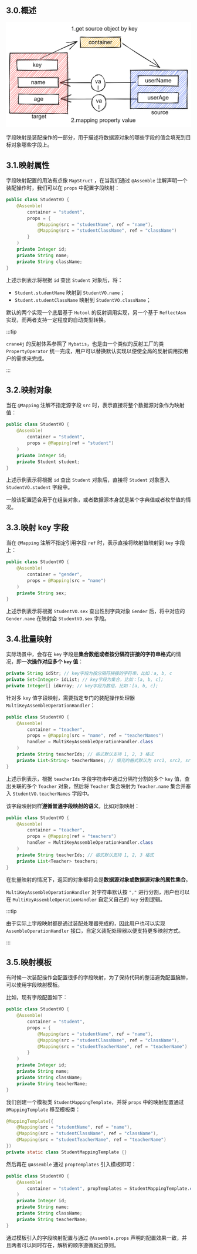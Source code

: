 ## 3.0.概述

<img src="./image-20230220182129822.png" alt="image-20230220182129822" style="zoom: 50%;" />

字段映射是装配操作的一部分，用于描述将数据源对象的哪些字段的值会填充到目标对象哪些字段上。

## 3.1.映射属性

字段映射配置的用法有点像 `MapStruct` ，在当我们通过 `@Assemble` 注解声明一个装配操作时，我们可以在 `props` 中配置字段映射：

~~~java
public class StudentVO {
    @Assemble(
        container = "student", 
        props = {
            @Mapping(src = "studentName", ref = "name"),
            @Mapping(src = "studentClassName", ref = "className")
        }
    )
    private Integer id;
    private String name;
    private String className;
}
~~~

上述示例表示将根据 `id` 查出 `Student` 对象后，将：

- `Student.studentName` 映射到 `StudentVO.name`；
- `Student.studentClassName` 映射到 `StudentVO.className`；

默认的两个实现一个底层基于 `Hutool` 的反射调用实现，另一个基于 `ReflectAsm` 实现，而两者支持一定程度的自动类型转换。

:::tip

`crane4j` 的反射体系参照了 `Mybatis`，也是由一个类似的反射工厂的类 `PropertyOperator` 统一完成，用户可以替换默认实现以便使全局的反射调用按用户的需求来完成。

:::

## 3.2.映射对象

当在 `@Mapping` 注解不指定源字段 `src` 时，表示直接将整个数据源对象作为映射值：

~~~java
public class StudentVO {
    @Assemble(
        container = "student", 
        props = @Mapping(ref = "student")
    )
    private Integer id;
    private Student student;
}
~~~

上述示例表示将根据 `id` 查出 `Student` 对象后，直接将 `Student` 对象塞入 `StudentVO.student` 字段中。

一般该配置适合用于在组装对象，或者数据源本身就是某个字典值或者枚举值的情况。

## 3.3.映射 key 字段

当在 `@Mapping` 注解不指定引用字段 `ref` 时，表示直接将映射值映射到 `key` 字段上：

~~~java
public class StudentVO {
    @Assemble(
        container = "gender", 
        props = @Mapping(src = "name")
    )
    private String sex;
}
~~~

上述示例表示将根据 `StudentVO.sex` 查出性别字典对象 `Gender` 后，将中对应的 `Gender.name` 在映射会 `StudentVO.sex` 字段。

## 3.4.批量映射

实际场景中，会存在 `key` 字段是**集合数组或者按分隔符拼接的字符串格式**的情况，即**一次操作对应多个 `key` 值**：

~~~java
private String idStr; // key字段为按分隔符拼接的字符串，比如：a, b, c
private Set<Integer> idList; // key字段为集合，比如：[a, b, c];
private Integer[] idArray; // key字段为数组，比如：[a, b, c];
~~~

针对多 `key` 值字段映射，需要指定专门的装配操作处理器 `MultiKeyAssembleOperationHandler`：

~~~java
public class StudentVO {
    @Assemble(
        container = "teacher", 
        props = @Mapping(src = "name", ref = "teacherNames")
        handler = MultiKeyAssembleOperationHandler.class
    )
    private String teacherIds; // 格式默认支持 1, 2, 3 格式
    private List<String> teacherNames; // 填充的格式默认为 src1, src2, src3
}
~~~

上述示例表示，根据 `teacherIds` 字段字符串中通过分隔符分割的多个 `key` 值，查出关联的多个 `Teacher` 对象，然后将 `Teacher` 集合映射为 `Teacher.name` 集合并塞入 `StudentVO.teacherNames` 字段中。

该字段映射同样**遵循普通字段映射的语义**，比如对象映射：

~~~java
public class StudentVO {
    @Assemble(
        container = "teacher", 
        props = @Mapping(ref = "teachers")
        handler = MultiKeyAssembleOperationHandler.class
    )
    private String teacherIds; // 格式默认支持 1, 2, 3 格式
    private List<Teacher> teachers;
}
~~~

在批量映射的情况下，返回的对象都将会是**数据源对象或数据源对象的属性集合**。

`MultiKeyAssembleOperationHandler` 对字符串默认按 `","` 进行分割，用户也可以在 `MultiKeyAssembleOperationHandler` 自定义自己的 `key` 分割逻辑。

:::tip

由于实际上字段映射都是通过装配处理器完成的，因此用户也可以实现 `AssembleOperationHandler` 接口，自定义装配处理器以便支持更多映射方式。

:::

## 3.5.映射模板

有时候一次装配操作会配置很多的字段映射，为了保持代码的整洁避免配置臃肿，可以使用字段映射模板。

比如，现有字段配置如下：

~~~java
public class StudentVO {
    @Assemble(
        container = "student", 
        props = {
            @Mapping(src = "studentName", ref = "name"),
            @Mapping(src = "studentClassName", ref = "className"),
            @Mapping(src = "studentTeacherName", ref = "teacherName")
        }
    )
    private Integer id;
    private String name;
    private String className;
    private String teacherName;
}
~~~

我们创建一个模板类 `StudentMappingTemplate`，并将 `props` 中的映射配置通过 `@MappingTemplate` 移至模板类：

~~~java
@MappingTemplate({
    @Mapping(src = "studentName", ref = "name"),
    @Mapping(src = "studentClassName", ref = "className"),
    @Mapping(src = "studentTeacherName", ref = "teacherName")
})
private static class StudentMappingTemplate {}
~~~

然后再在 `@Assemble` 通过 `propTemplates` 引入模板即可：

~~~java
public class StudentVO {
    @Assemble(
        container = "student", propTemplates = StudentMappingTemplate.class
    )
    private Integer id;
    private String name;
    private String className;
    private String teacherName;
}
~~~

通过模板引入的字段映射配置与通过 `@Assemble.props` 声明的配置效果一致，并且两者可以同时存在，解析的顺序遵循就近原则。